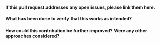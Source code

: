 #### If this pull request addresses any open issues, please link them here.

#### What has been done to verify that this works as intended?

#### How could this contribution be further improved? Were any other approaches considered?
